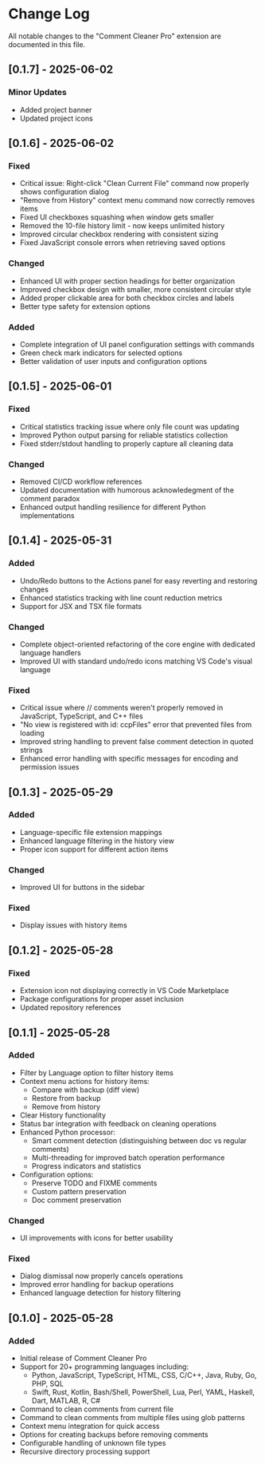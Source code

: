 # Change Log

All notable changes to the "Comment Cleaner Pro" extension are documented in this file.

## [0.1.7] - 2025-06-02

### Minor Updates
- Added project banner
- Updated project icons

## [0.1.6] - 2025-06-02
### Fixed
- Critical issue: Right-click "Clean Current File" command now properly shows configuration dialog
- "Remove from History" context menu command now correctly removes items
- Fixed UI checkboxes squashing when window gets smaller
- Removed the 10-file history limit - now keeps unlimited history
- Improved circular checkbox rendering with consistent sizing
- Fixed JavaScript console errors when retrieving saved options

### Changed
- Enhanced UI with proper section headings for better organization
- Improved checkbox design with smaller, more consistent circular style
- Added proper clickable area for both checkbox circles and labels
- Better type safety for extension options

### Added
- Complete integration of UI panel configuration settings with commands
- Green check mark indicators for selected options
- Better validation of user inputs and configuration options

## [0.1.5] - 2025-06-01
### Fixed
- Critical statistics tracking issue where only file count was updating
- Improved Python output parsing for reliable statistics collection
- Fixed stderr/stdout handling to properly capture all cleaning data

### Changed
- Removed CI/CD workflow references
- Updated documentation with humorous acknowledegment of the comment paradox
- Enhanced output handling resilience for different Python implementations

## [0.1.4] - 2025-05-31
### Added
- Undo/Redo buttons to the Actions panel for easy reverting and restoring changes
- Enhanced statistics tracking with line count reduction metrics
- Support for JSX and TSX file formats

### Changed
- Complete object-oriented refactoring of the core engine with dedicated language handlers
- Improved UI with standard undo/redo icons matching VS Code's visual language

### Fixed
- Critical issue where // comments weren't properly removed in JavaScript, TypeScript, and C++ files
- "No view is registered with id: ccpFiles" error that prevented files from loading
- Improved string handling to prevent false comment detection in quoted strings
- Enhanced error handling with specific messages for encoding and permission issues

## [0.1.3] - 2025-05-29
### Added
- Language-specific file extension mappings
- Enhanced language filtering in the history view
- Proper icon support for different action items

### Changed
- Improved UI for buttons in the sidebar

### Fixed
- Display issues with history items

## [0.1.2] - 2025-05-28
### Fixed
- Extension icon not displaying correctly in VS Code Marketplace
- Package configurations for proper asset inclusion
- Updated repository references

## [0.1.1] - 2025-05-28
### Added
- Filter by Language option to filter history items
- Context menu actions for history items:
  - Compare with backup (diff view)
  - Restore from backup
  - Remove from history
- Clear History functionality
- Status bar integration with feedback on cleaning operations
- Enhanced Python processor:
  - Smart comment detection (distinguishing between doc vs regular comments)
  - Multi-threading for improved batch operation performance
  - Progress indicators and statistics
- Configuration options:
  - Preserve TODO and FIXME comments
  - Custom pattern preservation
  - Doc comment preservation

### Changed
- UI improvements with icons for better usability

### Fixed
- Dialog dismissal now properly cancels operations
- Improved error handling for backup operations
- Enhanced language detection for history filtering

## [0.1.0] - 2025-05-28
### Added
- Initial release of Comment Cleaner Pro
- Support for 20+ programming languages including:
  - Python, JavaScript, TypeScript, HTML, CSS, C/C++, Java, Ruby, Go, PHP, SQL
  - Swift, Rust, Kotlin, Bash/Shell, PowerShell, Lua, Perl, YAML, Haskell, Dart, MATLAB, R, C#
- Command to clean comments from current file
- Command to clean comments from multiple files using glob patterns
- Context menu integration for quick access
- Options for creating backups before removing comments
- Configurable handling of unknown file types
- Recursive directory processing support